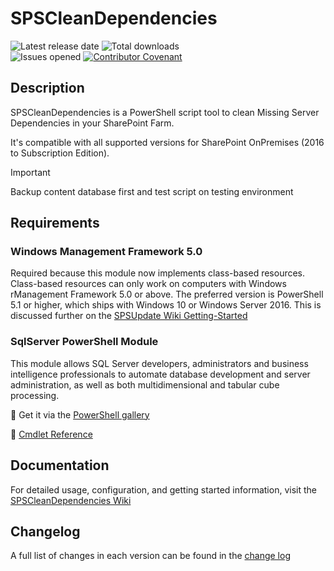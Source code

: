 # SPSCleanDependencies

![Latest release date](https://img.shields.io/github/release-date/luigilink/SPSCleanDependencies.svg?style=flat)
![Total downloads](https://img.shields.io/github/downloads/luigilink/SPSCleanDependencies/total.svg?style=flat)  
![Issues opened](https://img.shields.io/github/issues/luigilink/SPSCleanDependencies.svg?style=flat)
[![Contributor Covenant](https://img.shields.io/badge/Contributor%20Covenant-2.1-4baaaa.svg)](code_of_conduct.md)

## Description

SPSCleanDependencies is a PowerShell script tool to clean Missing Server Dependencies in your SharePoint Farm.

It's compatible with all supported versions for SharePoint OnPremises (2016 to Subscription Edition).

> [!IMPORTANT]
> Backup content database first​ and test script on testing environment

## Requirements

### Windows Management Framework 5.0

Required because this module now implements class-based resources.
Class-based resources can only work on computers with Windows rManagement Framework 5.0 or above.
The preferred version is PowerShell 5.1 or higher, which ships with Windows 10 or Windows Server 2016.
This is discussed further on the [SPSUpdate Wiki Getting-Started](https://github.com/luigilink/SPSUpdate/wiki/Getting-Started)

### SqlServer PowerShell Module

This module allows SQL Server developers, administrators and business intelligence professionals to automate database development and server administration, as well as both multidimensional and tabular cube processing.

🚛 Get it via the [PowerShell gallery](https://www.powershellgallery.com/packages/SqlServer)

🔎 [Cmdlet Reference](https://docs.microsoft.com/powershell/module/sqlserver/)

## Documentation

For detailed usage, configuration, and getting started information, visit the [SPSCleanDependencies Wiki](https://github.com/luigilink/SPSCleanDependencies/wiki)

## Changelog

A full list of changes in each version can be found in the [change log](CHANGELOG.md)
